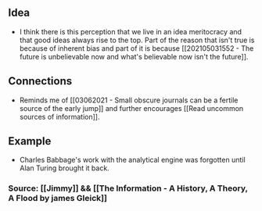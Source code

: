 ## Idea
- I think there is this perception that we live in an idea meritocracy and that good ideas always rise to the top. Part of the reason that isn't true is because of inherent bias and part of it is because [[202105031552 - The future is unbelievable now and what's believable now isn't the future]].

## Connections
- Reminds me of [[03062021 - Small obscure journals can be a fertile source of the early jump]] and further encourages [[Read uncommon sources of information]]. 

## Example
- Charles Babbage's work with the analytical engine was forgotten until Alan Turing brought it back. 

### Source: [[Jimmy]] && [[The Information - A History, A Theory, A Flood by james Gleick]]